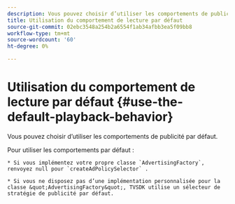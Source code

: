 ```yaml
---
description: Vous pouvez choisir d’utiliser les comportements de publicité par défaut.
title: Utilisation du comportement de lecture par défaut
source-git-commit: 02ebc3548a254b2a6554f1ab34afbb3ea5f09bb8
workflow-type: tm+mt
source-wordcount: '60'
ht-degree: 0%

---
```


# Utilisation du comportement de lecture par défaut {#use-the-default-playback-behavior}

Vous pouvez choisir d’utiliser les comportements de publicité par défaut.

Pour utiliser les comportements par défaut :

    * Si vous implémentez votre propre classe `AdvertisingFactory`, renvoyez null pour `createAdPolicySelector` .
    
    * Si vous ne disposez pas d’une implémentation personnalisée pour la classe &quot;AdvertisingFactory&quot;, TVSDK utilise un sélecteur de stratégie de publicité par défaut.
